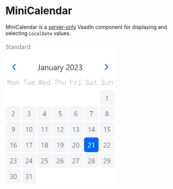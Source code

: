 # MiniCalendar

MiniCalendar is a [server-only](https://github.com/vaadin/addon-starter-flow) Vaadin component for displaying and
selecting `LocalDate` values.

<img src="docs/screens/default_standard.png" alt="Default Standard" width="300"/>
